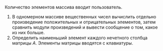 Количество элементов массива вводит пользователь.  
1. В одномерном массиве вещественных чисел вычислить отдельно произведение положительных и отрицательных элементов, затем сравнить модули произведений и вывести сообщение о том, какое из них больше.
2. Определить наименьший элемент каждого нечетного столбца матрицы $A$. Элементы матрицы вводятся с клавиатуры.